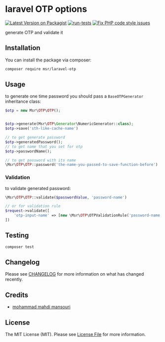 #  laravel OTP options 

[![Latest Version on Packagist](https://img.shields.io/packagist/v/msr/laravel-otp.svg?style=flat-square)](https://packagist.org/packages/msr/laravel-otp)
[![run-tests](https://github.com/mahdimsr/Laravel-OTP/actions/workflows/run-tests.yml/badge.svg?branch=main)](https://github.com/mahdimsr/Laravel-OTP/actions/workflows/run-tests.yml)
[![Fix PHP code style issues](https://github.com/mahdimsr/Laravel-OTP/actions/workflows/fix-php-code-style-issues.yml/badge.svg)](https://github.com/mahdimsr/Laravel-OTP/actions/workflows/fix-php-code-style-issues.yml)

generate OTP and validate it

## Installation

You can install the package via composer:

```bash
composer require msr/laravel-otp
```

## Usage
to generate one time password you should pass a `BaseOTPGenerator` inheritance class:
```php
$otp = new Msr\OTP\OTP();


$otp->generate(Msr\OTP\Generator\NumericGenerator::class);
$otp->save('sth-like-cache-name')

// to get generate password
$otp->generatedPassword();
// to get name that you set for otp
$otp->passwordName();

// to get password with its name
\Msr\OTP\OTP::password('the-name-you-passed-to-save-function-before')
```
### Validation
to validate generated password:
```php
\Msr\OTP\OTP::validate($passwordValue, 'password-name')

// or for validation rule
$request->validate([
    'otp-input-name' => [new \Msr\OTP\OTPValidationRule('password-name')]
])

```


## Testing

```bash
composer test
```

## Changelog

Please see [CHANGELOG](CHANGELOG.md) for more information on what has changed recently.

## Credits

- [mohammad mahdi mansouri](https://github.com/mahdimsr)

## License

The MIT License (MIT). Please see [License File](LICENSE.md) for more information.
